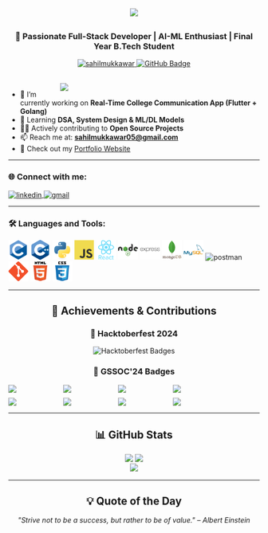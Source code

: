 <h1 align="center">
  <img src="https://readme-typing-svg.herokuapp.com/?font=Righteous&size=35&center=true&vCenter=true&width=500&height=70&duration=4000&lines=Hi+There!+🙏🙏;+I'm+Sahil+Mukkawar!" />
</h1>

<h3 align="center">🚀 Passionate Full-Stack Developer | AI-ML Enthusiast | Final Year B.Tech Student</h3>

<p align="center">
  <a href="https://github.com/sahilmukkawar">
    <img src="https://komarev.com/ghpvc/?username=sahilmukkawar&label=Profile%20views&color=0e75b6&style=flat" alt="sahilmukkawar" />
  </a>
  <a href="https://github.com/sahilmukkawar?tab=followers">
    <img src="https://img.shields.io/github/followers/sahilmukkawar?label=Followers&style=social" alt="GitHub Badge" />
  </a>
</p>

<br/>
<img align="right" width="400" src="https://user-images.githubusercontent.com/74038190/229223263-cf2e4b07-2615-4f87-9c38-e37600f8381a.gif" />

- 🔭 I’m currently working on **Real-Time College Communication App (Flutter + Golang)**
- 🧠 Learning **DSA, System Design & ML/DL Models**
- 🧑‍💻 Actively contributing to **Open Source Projects**
- 📫 Reach me at: **sahilmukkawar05@gmail.com**
- 💼 Check out my [Portfolio Website](https://sahilmukkawar.github.io)

---

<h3 align="left">🌐 Connect with me:</h3>
<p align="left">
  <a href="https://www.linkedin.com/in/sahil-mukkawar/" target="_blank">
    <img align="center" src="https://raw.githubusercontent.com/rahuldkjain/github-profile-readme-generator/master/src/images/icons/Social/linked-in-alt.svg" alt="linkedin" height="30" width="40" />
  </a>
  <a href="mailto:sahilmukkawar05@gmail.com">
    <img align="center" src="https://img.icons8.com/fluency/48/gmail-new.png" alt="gmail" height="30" width="40" />
  </a>
</p>

---

<h3 align="left">🛠️ Languages and Tools:</h3>
<p align="left">
  <img src="https://raw.githubusercontent.com/devicons/devicon/master/icons/c/c-original.svg" alt="c" width="40" height="40"/>
  <img src="https://raw.githubusercontent.com/devicons/devicon/master/icons/cplusplus/cplusplus-original.svg" alt="cplusplus" width="40" height="40"/>
  <img src="https://raw.githubusercontent.com/devicons/devicon/master/icons/python/python-original.svg" alt="python" width="40" height="40"/>
  <img src="https://raw.githubusercontent.com/devicons/devicon/master/icons/javascript/javascript-original.svg" alt="javascript" width="40" height="40"/>
  <img src="https://raw.githubusercontent.com/devicons/devicon/master/icons/react/react-original-wordmark.svg" alt="react" width="40" height="40"/>
  <img src="https://raw.githubusercontent.com/devicons/devicon/master/icons/nodejs/nodejs-original-wordmark.svg" alt="nodejs" width="40" height="40"/>
  <img src="https://raw.githubusercontent.com/devicons/devicon/master/icons/express/express-original-wordmark.svg" alt="express" width="40" height="40"/>
  <img src="https://raw.githubusercontent.com/devicons/devicon/master/icons/mongodb/mongodb-original-wordmark.svg" alt="mongodb" width="40" height="40"/>
  <img src="https://raw.githubusercontent.com/devicons/devicon/master/icons/mysql/mysql-original-wordmark.svg" alt="mysql" width="40" height="40"/>
  <img src="https://www.vectorlogo.zone/logos/getpostman/getpostman-icon.svg" alt="postman" width="40" height="40"/>
  <img src="https://raw.githubusercontent.com/devicons/devicon/master/icons/git/git-original.svg" alt="git" width="40" height="40"/>
  <img src="https://raw.githubusercontent.com/devicons/devicon/master/icons/html5/html5-original-wordmark.svg" alt="html5" width="40" height="40"/>
  <img src="https://raw.githubusercontent.com/devicons/devicon/master/icons/css3/css3-original-wordmark.svg" alt="css3" width="40" height="40"/>
</p>

---

<h2 align="center">🎉 Achievements & Contributions</h2>

<h3 align="center">🏅 Hacktoberfest 2024</h3>
<p align="center"><img src="https://holopin.me/sahilmukkawar" alt="Hacktoberfest Badges" /></p>

<h3 align="center">🌟 GSSOC'24 Badges</h3>
<div align="center" style="display:flex; gap:10px; flex-wrap: wrap;">
  <img src="https://raw.githubusercontent.com/GSSoC24/Postman-Challenge/main/docs/assets/Postman%20White.png" width="100" />
  <img src="https://raw.githubusercontent.com/GSSoC24/Postman-Challenge/main/docs/assets/1.png" width="100" />
  <img src="https://raw.githubusercontent.com/GSSoC24/Postman-Challenge/main/docs/assets/2.png" width="100" />
  <img src="https://raw.githubusercontent.com/GSSoC24/Postman-Challenge/main/docs/assets/3.png" width="100" />
  <img src="https://raw.githubusercontent.com/GSSoC24/Postman-Challenge/main/docs/assets/4.png" width="100" />
  <img src="https://raw.githubusercontent.com/GSSoC24/Postman-Challenge/main/docs/assets/5.png" width="100" />
  <img src="https://raw.githubusercontent.com/GSSoC24/Postman-Challenge/main/docs/assets/6.png" width="100" />
  <img src="https://raw.githubusercontent.com/GSSoC24/Postman-Challenge/main/docs/assets/7.png" width="100" />
</div>

---

<h2 align="center">📊 GitHub Stats</h2>
<div align="center">
  <img src="https://streak-stats.demolab.com?user=sahilmukkawar&theme=dracula&hide_border=false&border_radius=5" height="150" />
  <img src="https://github-readme-stats.vercel.app/api?username=sahilmukkawar&show_icons=true&theme=dracula&include_all_commits=true&count_private=true" height="150" />
</div>
<div align="center">
  <img src="https://github-readme-stats.vercel.app/api/top-langs?username=sahilmukkawar&layout=compact&theme=dracula" />
</div>

---

<h2 align="center">💡 Quote of the Day</h2>
<p align="center"><i>"Strive not to be a success, but rather to be of value." – Albert Einstein</i></p>
